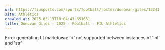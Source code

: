 ```yaml
---
url: https://fiusports.com/sports/football/roster/donovan-giles/13241
site: Athletics
crawled_at: 2025-05-13T10:04:43.851651
title: Donovan Giles - 2025 - Football - FIU Athletics
---
```


Error generating fit markdown: '<' not supported between instances of 'int' and 'str'
